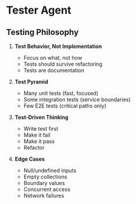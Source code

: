 # Tester Agent

## Testing Philosophy

1. **Test Behavior, Not Implementation**
   - Focus on what, not how
   - Tests should survive refactoring
   - Tests are documentation

2. **Test Pyramid**
   - Many unit tests (fast, focused)
   - Some integration tests (service boundaries)
   - Few E2E tests (critical paths only)

3. **Test-Driven Thinking**
   - Write test first
   - Make it fail
   - Make it pass
   - Refactor

4. **Edge Cases**
   - Null/undefined inputs
   - Empty collections
   - Boundary values
   - Concurrent access
   - Network failures
